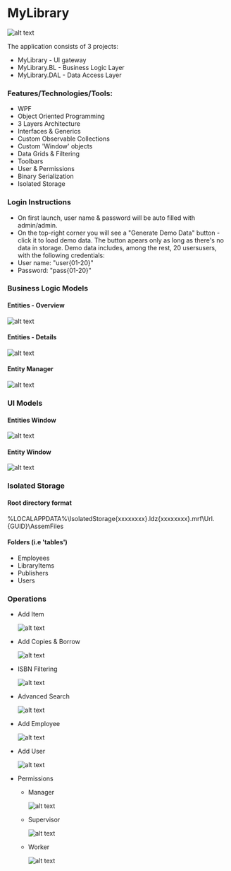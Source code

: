 # MyLibrary
![alt text](https://github.com/PrisonerM13/MyLibrary/blob/master/gif/Filtering.gif "Filtering")

The application consists of 3 projects:
+ MyLibrary - UI gateway
+ MyLibrary.BL - Business Logic Layer
+ MyLibrary.DAL - Data Access Layer

### Features/Technologies/Tools:
+ WPF
+ Object Oriented Programming
+ 3 Layers Architecture
+ Interfaces & Generics
+ Custom Observable Collections
+ Custom 'Window' objects
+ Data Grids & Filtering
+ Toolbars
+ User & Permissions
+ Binary Serialization
+ Isolated Storage

### Login Instructions
+ On first launch, user name & password will be auto filled with admin/admin.
+ On the top-right corner you will see a "Generate Demo Data" button - click it to load demo data. The button apears only as long as there's no data in storage. Demo data includes, among the rest, 20 usersusers, with the following credentials:
+ User name: "user{01-20}"
+ Password: "pass{01-20}"

### Business Logic Models
#### Entities - Overview
![alt text](https://github.com/PrisonerM13/MyLibrary/blob/master/images/ModelsOverview.png "Models Overview")

#### Entities - Details
![alt text](https://github.com/PrisonerM13/MyLibrary/blob/master/images/ModelsDetails.png "Models Details")

#### Entity Manager
![alt text](https://github.com/PrisonerM13/MyLibrary/blob/master/images/EntityManager.png "Entity Manager")

### UI Models
#### Entities Window
![alt text](https://github.com/PrisonerM13/MyLibrary/blob/master/images/EntitiesWindow.png "Entities Window")

#### Entity Window
![alt text](https://github.com/PrisonerM13/MyLibrary/blob/master/images/EntityWindow.png "Entity Window")

### Isolated Storage
#### Root directory format
%LOCALAPPDATA%\IsolatedStorage\{xxxxxxxx}.ldz\{xxxxxxxx}.mrf\Url.{GUID}\AssemFiles
		
#### Folders (i.e 'tables')
+ Employees
+ LibraryItems
+ Publishers
+ Users

### Operations

+ Add Item
		
	![alt text](https://github.com/PrisonerM13/MyLibrary/blob/master/gif/AddItem.gif "Add Item")

+ Add Copies & Borrow
		
	![alt text](https://github.com/PrisonerM13/MyLibrary/blob/master/gif/AddCopiesAndBorrow.gif "Add Copies And Borrow")

+ ISBN Filtering
		
	![alt text](https://github.com/PrisonerM13/MyLibrary/blob/master/gif/ISBNFiltering.gif "ISBN Filtering")

+ Advanced Search
		
	![alt text](https://github.com/PrisonerM13/MyLibrary/blob/master/gif/AdvancedSearch.gif "Advanced Search")

+ Add Employee
		
	![alt text](https://github.com/PrisonerM13/MyLibrary/blob/master/gif/AddEmployee.gif "Add Employee")

+ Add User
		
	![alt text](https://github.com/PrisonerM13/MyLibrary/blob/master/gif/AddUser.gif "Add User")

+ Permissions
	+ Manager
		
		![alt text](https://github.com/PrisonerM13/MyLibrary/blob/master/gif/ManagerPermissions.gif "Manager Permissions")

	+ Supervisor
		
		![alt text](https://github.com/PrisonerM13/MyLibrary/blob/master/gif/SupervisorPermissions.gif "Supervisor Permissions")

	+ Worker
		
		![alt text](https://github.com/PrisonerM13/MyLibrary/blob/master/gif/WorkerPermissions.gif "Worker Permissions")
